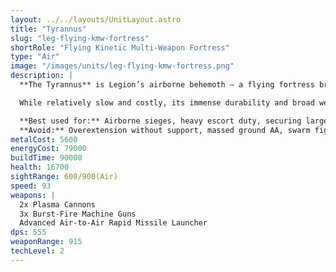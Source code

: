 ```yaml
---
layout: ../../layouts/UnitLayout.astro
title: "Tyrannus"
slug: "leg-flying-kmw-fortress"
shortRole: "Flying Kinetic Multi-Weapon Fortress"
type: "Air"
image: "/images/units/leg-flying-kmw-fortress.png"
description: |
  **The Tyrannus** is Legion’s airborne behemoth — a flying fortress bristling with kinetic weaponry capable of suppressing both air and ground threats. Armed with a mix of burst-fire machine guns, dual plasma cannons, and advanced AA missiles, it acts as a mobile base-cracker and no-fly-zone in one.

  While relatively slow and costly, its immense durability and broad weapon coverage make it a nightmare to deal with unprepared. Use it to spearhead aerial assaults, escort high-value bombers, or establish air dominance over contested zones.

  **Best used for:** Airborne sieges, heavy escort duty, securing large airspace  
  **Avoid:** Overextension without support, massed ground AA, swarm fighters
metalCost: 5600
energyCost: 79000
buildTime: 90000
health: 16700
sightRange: 600/900(Air)
speed: 93
weapons: |
  2x Plasma Cannons
  3x Burst-Fire Machine Guns
  Advanced Air-to-Air Rapid Missile Launcher
dps: 555
weaponRange: 915
techLevel: 2
---
```

